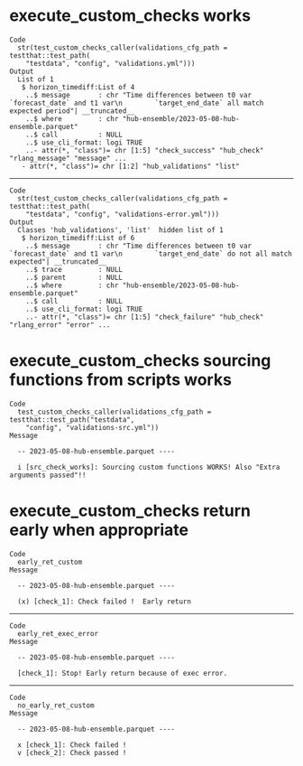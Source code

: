 # execute_custom_checks works

    Code
      str(test_custom_checks_caller(validations_cfg_path = testthat::test_path(
        "testdata", "config", "validations.yml")))
    Output
      List of 1
       $ horizon_timediff:List of 4
        ..$ message       : chr "Time differences between t0 var `forecast_date` and t1 var\n        `target_end_date` all match expected period"| __truncated__
        ..$ where         : chr "hub-ensemble/2023-05-08-hub-ensemble.parquet"
        ..$ call          : NULL
        ..$ use_cli_format: logi TRUE
        ..- attr(*, "class")= chr [1:5] "check_success" "hub_check" "rlang_message" "message" ...
       - attr(*, "class")= chr [1:2] "hub_validations" "list"

---

    Code
      str(test_custom_checks_caller(validations_cfg_path = testthat::test_path(
        "testdata", "config", "validations-error.yml")))
    Output
      Classes 'hub_validations', 'list'  hidden list of 1
       $ horizon_timediff:List of 6
        ..$ message       : chr "Time differences between t0 var `forecast_date` and t1 var\n        `target_end_date` do not all match expected"| __truncated__
        ..$ trace         : NULL
        ..$ parent        : NULL
        ..$ where         : chr "hub-ensemble/2023-05-08-hub-ensemble.parquet"
        ..$ call          : NULL
        ..$ use_cli_format: logi TRUE
        ..- attr(*, "class")= chr [1:5] "check_failure" "hub_check" "rlang_error" "error" ...

# execute_custom_checks sourcing functions from scripts works

    Code
      test_custom_checks_caller(validations_cfg_path = testthat::test_path("testdata",
        "config", "validations-src.yml"))
    Message
      
      -- 2023-05-08-hub-ensemble.parquet ----
      
      i [src_check_works]: Sourcing custom functions WORKS! Also "Extra arguments passed"!!

# execute_custom_checks return early when appropriate

    Code
      early_ret_custom
    Message
      
      -- 2023-05-08-hub-ensemble.parquet ----
      
      (x) [check_1]: Check failed !  Early return

---

    Code
      early_ret_exec_error
    Message
      
      -- 2023-05-08-hub-ensemble.parquet ----
      
      [check_1]: Stop! Early return because of exec error.

---

    Code
      no_early_ret_custom
    Message
      
      -- 2023-05-08-hub-ensemble.parquet ----
      
      x [check_1]: Check failed !
      v [check_2]: Check passed !

